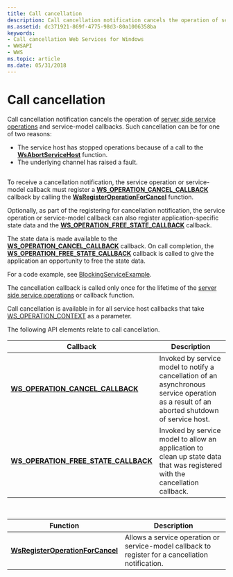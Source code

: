 ```yaml
---
title: Call cancellation
description: Call cancellation notification cancels the operation of server side service operations and service-model callbacks.
ms.assetid: dc371921-869f-4775-98d3-80a1006358ba
keywords:
- Call cancellation Web Services for Windows
- WWSAPI
- WWS
ms.topic: article
ms.date: 05/31/2018
---
```


# Call cancellation

Call cancellation notification cancels the operation of [server side service operations](server-side-service-operations.md) and service-model callbacks. Such cancellation can be for one of two reasons:

-   The service host has stopped operations because of a call to the [**WsAbortServiceHost**](/windows/desktop/api/WebServices/nf-webservices-wsabortservicehost) function.
-   The underlying channel has raised a fault.

## 

To receive a cancellation notification, the service operation or service-model callback must register a [**WS\_OPERATION\_CANCEL\_CALLBACK**](/windows/desktop/api/WebServices/nc-webservices-ws_operation_cancel_callback) callback by calling the [**WsRegisterOperationForCancel**](/windows/desktop/api/WebServices/nf-webservices-wsregisteroperationforcancel) function.

Optionally, as part of the registering for cancellation notification, the service operation or service-model callback can also register application-specific state data and the [**WS\_OPERATION\_FREE\_STATE\_CALLBACK**](/windows/desktop/api/WebServices/nc-webservices-ws_operation_free_state_callback) callback.

The state data is made available to the [**WS\_OPERATION\_CANCEL\_CALLBACK**](/windows/desktop/api/WebServices/nc-webservices-ws_operation_cancel_callback) callback. On call completion, the [**WS\_OPERATION\_FREE\_STATE\_CALLBACK**](/windows/desktop/api/WebServices/nc-webservices-ws_operation_free_state_callback) callback is called to give the application an opportunity to free the state data.

For a code example, see [BlockingServiceExample](blockingserviceexample.md).

The cancellation callback is called only once for the lifetime of the [server side service operations](server-side-service-operations.md) or callback function.

Call cancellation is available in for all service host callbacks that take [WS\_OPERATION\_CONTEXT](ws-operation-context.md) as a parameter.

The following API elements relate to call cancellation.

| Callback                                                                         | Description                                                                                                                                |
|----------------------------------------------------------------------------------|--------------------------------------------------------------------------------------------------------------------------------------------|
| [**WS\_OPERATION\_CANCEL\_CALLBACK**](/windows/desktop/api/WebServices/nc-webservices-ws_operation_cancel_callback)          | Invoked by service model to notify a cancellation of an asynchronous service operation as a result of an aborted shutdown of service host. |
| [**WS\_OPERATION\_FREE\_STATE\_CALLBACK**](/windows/desktop/api/WebServices/nc-webservices-ws_operation_free_state_callback) | Invoked by service model to allow an application to clean up state data that was registered with the cancellation callback.                |



 



| Function                                                             | Description                                                                                       |
|----------------------------------------------------------------------|---------------------------------------------------------------------------------------------------|
| [**WsRegisterOperationForCancel**](/windows/desktop/api/WebServices/nf-webservices-wsregisteroperationforcancel) | Allows a service operation or service-model callback to register for a cancellation notification. |



 

 

 





